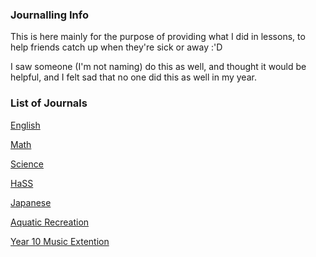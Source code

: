 <body>
  <h3>
      Journalling Info
  </h3>
  <p>This is here mainly for the purpose of providing what I did in lessons, to help friends catch up when they're sick or away :'D</p>
  <p>I saw someone (I'm not naming) do this as well, and thought it would be helpful, and I felt sad that no one did this as well in my year.</p>

  <h3>List of Journals</h3>
  <p><a href="https://shan-mei.github.io/shanmeis-notes/Journalling/english.html">English</a><p>
  <p><a href="https://shan-mei.github.io/shanmeis-notes/Journalling/math.html">Math</a><p>
  <p><a href="https://shan-mei.github.io/shanmeis-notes/Journalling/science.html">Science</a><p>
  <p><a href="https://shan-mei.github.io/shanmeis-notes/Journalling/hass.html">HaSS</a><p>
  <p><a href="https://shan-mei.github.io/shanmeis-notes/Journalling/japanese.html">Japanese</a><p>
  <p><a href="https://shan-mei.github.io/shanmeis-notes/Journalling/aqu-rec.html">Aquatic Recreation</a><p>
  <p><a href="https://shan-mei.github.io/shanmeis-notes/Journalling/y10-musext.html">Year 10 Music Extention</a><p>
